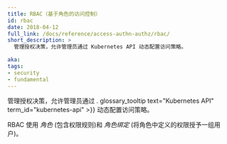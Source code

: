 ```yaml
---
title: RBAC（基于角色的访问控制）
id: rbac
date: 2018-04-12
full_link: /docs/reference/access-authn-authz/rbac/
short_description: >
  管理授权决策，允许管理员通过 Kubernetes API 动态配置访问策略。

aka: 
tags:
- security
- fundamental
---
```


<!--
---
title: RBAC (Role-Based Access Control)
id: rbac
date: 2018-04-12
full_link: /docs/reference/access-authn-authz/rbac/
short_description: >
  Manages authorization decisions, allowing admins to dynamically configure access policies through the Kubernetes API.

aka: 
tags:
- security
- fundamental
---
-->

<!--
 Manages authorization decisions, allowing admins to dynamically configure access policies through the . glossary_tooltip text="Kubernetes API" term_id="kubernetes-api" >}}.
-->
管理授权决策，允许管理员通过 . glossary_tooltip text="Kubernetes API" term_id="kubernetes-api" >}} 动态配置访问策略。

<!--more--> 

<!--
RBAC utilizes *roles*, which contain permission rules, and *role bindings*, which grant the permissions defined in a role to a set of users.
-->
RBAC 使用 *角色* (包含权限规则)和 *角色绑定* (将角色中定义的权限授予一组用户)。



